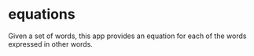 # equations
Given a set of words, this app provides an equation for each of the words expressed in other words. 

